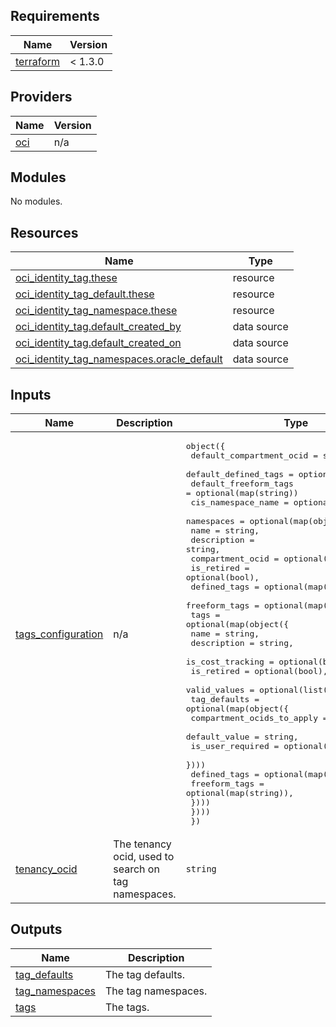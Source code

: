 ## Requirements

| Name | Version |
|------|---------|
| <a name="requirement_terraform"></a> [terraform](#requirement\_terraform) | < 1.3.0 |

## Providers

| Name | Version |
|------|---------|
| <a name="provider_oci"></a> [oci](#provider\_oci) | n/a |

## Modules

No modules.

## Resources

| Name | Type |
|------|------|
| [oci_identity_tag.these](https://registry.terraform.io/providers/oracle/oci/latest/docs/resources/identity_tag) | resource |
| [oci_identity_tag_default.these](https://registry.terraform.io/providers/oracle/oci/latest/docs/resources/identity_tag_default) | resource |
| [oci_identity_tag_namespace.these](https://registry.terraform.io/providers/oracle/oci/latest/docs/resources/identity_tag_namespace) | resource |
| [oci_identity_tag.default_created_by](https://registry.terraform.io/providers/oracle/oci/latest/docs/data-sources/identity_tag) | data source |
| [oci_identity_tag.default_created_on](https://registry.terraform.io/providers/oracle/oci/latest/docs/data-sources/identity_tag) | data source |
| [oci_identity_tag_namespaces.oracle_default](https://registry.terraform.io/providers/oracle/oci/latest/docs/data-sources/identity_tag_namespaces) | data source |

## Inputs

| Name | Description | Type | Default | Required |
|------|-------------|------|---------|:--------:|
| <a name="input_tags_configuration"></a> [tags\_configuration](#input\_tags\_configuration) | n/a | <pre>object({<br>    default_compartment_ocid = string,<br>    default_defined_tags     = optional(map(string)),<br>    default_freeform_tags    = optional(map(string))<br>    cis_namespace_name       = optional(string),<br>    namespaces = optional(map(object({<br>      name             = string,<br>      description      = string,<br>      compartment_ocid = optional(string),<br>      is_retired       = optional(bool),<br>      defined_tags     = optional(map(string)),<br>      freeform_tags    = optional(map(string))<br>      tags = optional(map(object({<br>        name             = string,<br>        description      = string,<br>        is_cost_tracking = optional(bool),<br>        is_retired       = optional(bool),<br>        valid_values     = optional(list(string)),<br>        tag_defaults     = optional(map(object({<br>          compartment_ocids_to_apply = list(string),<br>          default_value = string,<br>          is_user_required = optional(bool)<br>        })))<br>        defined_tags        = optional(map(string)),<br>        freeform_tags       = optional(map(string)),<br>      })))  <br>    })))<br>  })</pre> | n/a | yes |
| <a name="input_tenancy_ocid"></a> [tenancy\_ocid](#input\_tenancy\_ocid) | The tenancy ocid, used to search on tag namespaces. | `string` | n/a | yes |

## Outputs

| Name | Description |
|------|-------------|
| <a name="output_tag_defaults"></a> [tag\_defaults](#output\_tag\_defaults) | The tag defaults. |
| <a name="output_tag_namespaces"></a> [tag\_namespaces](#output\_tag\_namespaces) | The tag namespaces. |
| <a name="output_tags"></a> [tags](#output\_tags) | The tags. |
